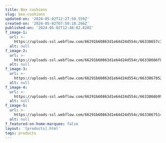 ```yaml
---
title: Box cushions
slug: box-cushions
updated-on: '2024-05-02T12:27:50.559Z'
created-on: '2024-05-02T07:50:18.266Z'
published-on: '2024-05-02T12:48:02.820Z'
f_image-1:
  url: >-
    https://uploads-ssl.webflow.com/66291b60863d1e64d24d554c/66338657c31bfc4f20ef4b96_4a6c07f217305d830f9da46a2160c0e1.jpg
  alt: null
f_image-2:
  url: >-
    https://uploads-ssl.webflow.com/66291b60863d1e64d24d554c/66338666f8f35a294e67b2cb_box-cushion-cover-2.webp
  alt: null
f_image-3:
  url: >-
    https://uploads-ssl.webflow.com/66291b60863d1e64d24d554c/66338670529c9f9f6ff78e99_images%20(2).jpeg
  alt: null
f_image-4:
  url: >-
    https://uploads-ssl.webflow.com/66291b60863d1e64d24d554c/6633866b9937957e8c9cc040_images%20(1).jpeg
  alt: null
f_image-5:
  url: >-
    https://uploads-ssl.webflow.com/66291b60863d1e64d24d554c/6633867514a01d22a47ec516_images.jpeg
  alt: null
f_featured-on-home-marquee: false
layout: '[products].html'
tags: products
---
```



